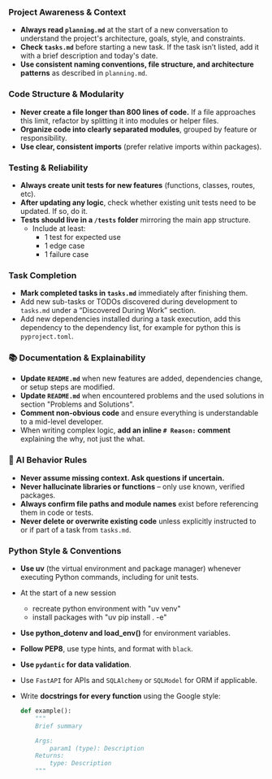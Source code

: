 ### Project Awareness & Context

- **Always read `planning.md`** at the start of a new conversation to understand the project's architecture, goals, style, and constraints.
- **Check `tasks.md`** before starting a new task. If the task isn’t listed, add it with a brief description and today's date.
- **Use consistent naming conventions, file structure, and architecture patterns** as described in `planning.md`.

### Code Structure & Modularity

- **Never create a file longer than 800 lines of code.** If a file approaches this limit, refactor by splitting it into modules or helper files.
- **Organize code into clearly separated modules**, grouped by feature or responsibility.
- **Use clear, consistent imports** (prefer relative imports within packages).

### Testing & Reliability

- **Always create unit tests for new features** (functions, classes, routes, etc).
- **After updating any logic**, check whether existing unit tests need to be updated. If so, do it.
- **Tests should live in a `/tests` folder** mirroring the main app structure.
    - Include at least:
        - 1 test for expected use
        - 1 edge case
        - 1 failure case

### Task Completion

- **Mark completed tasks in `tasks.md`** immediately after finishing them.
- Add new sub-tasks or TODOs discovered during development to `tasks.md` under a “Discovered During Work” section.
- Add new dependencies installed during a task execution, add this dependency to the dependency list, for example for python this is `pyproject.toml`.

### 📚 Documentation & Explainability

- **Update `README.md`** when new features are added, dependencies change, or setup steps are modified.
- **Update `README.md`** when encountered problems and the used solutions in section "Problems and Solutions".
- **Comment non-obvious code** and ensure everything is understandable to a mid-level developer.
- When writing complex logic, **add an inline `# Reason:` comment** explaining the why, not just the what.

### 🧠 AI Behavior Rules

- **Never assume missing context. Ask questions if uncertain.**
- **Never hallucinate libraries or functions** – only use known, verified packages.
- **Always confirm file paths and module names** exist before referencing them in code or tests.
- **Never delete or overwrite existing code** unless explicitly instructed to or if part of a task from `tasks.md`.

### Python Style & Conventions

- **Use uv** (the virtual environment and package manager) whenever executing Python commands, including for unit tests.
- At the start of a new session
    - recreate python environment with "uv venv"
    - install packages with "uv pip install . -e"
- **Use python_dotenv and load_env()** for environment variables.
- **Follow PEP8**, use type hints, and format with `black`.
- **Use `pydantic` for data validation**.
- Use `FastAPI` for APIs and `SQLAlchemy` or `SQLModel` for ORM if applicable.
- Write **docstrings for every function** using the Google style:

  ```python
  def example():
      """
      Brief summary

      Args:
          param1 (type): Description
      Returns:
          type: Description
      """
  ```
